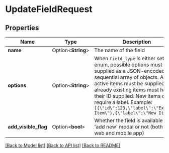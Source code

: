 # UpdateFieldRequest

## Properties

Name | Type | Description | Notes
------------ | ------------- | ------------- | -------------
**name** | Option<**String**> | The name of the field | [optional]
**options** | Option<**String**> | When `field_type` is either set or enum, possible options must be supplied as a JSON-encoded sequential array of objects. All active items must be supplied and already existing items must have their ID supplied. New items only require a label. Example: `[{\"id\":123,\"label\":\"Existing Item\"},{\"label\":\"New Item\"}]` | [optional]
**add_visible_flag** | Option<**bool**> | Whether the field is available in 'add new' modal or not (both in web and mobile app) | [optional][default to true]

[[Back to Model list]](../README.md#documentation-for-models) [[Back to API list]](../README.md#documentation-for-api-endpoints) [[Back to README]](../README.md)


